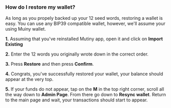 ### How do I restore my wallet?

As long as you propely backed up your 12 seed words, restoring a wallet is easy. You can use 
any BIP39 compatible wallet, however, we'll assume your using Muiny wallet.

**1\.** Assuming that you've reinstalled Mutiny app, open it and click on **Import Existing**

**2\.** Enter the 12 words you originally wrote down in the correct order.

**3\.** Press **Restore** and then press **Confirm**. 

**4\.** Congrats, you've successfully restored your wallet, your balance should appear at the very top.

**5\.** If your funds do not appear, tap on the **M** in the top right corner, scroll all the way
down to **Admin Page**. From there go down to **Resync wallet**. Return to the main page and wait, 
your transactions should start to appear. 

